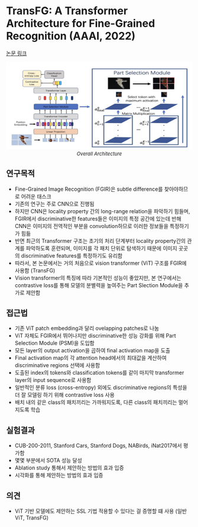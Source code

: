 # TransFG: A Transformer Architecture for Fine-Grained Recognition (AAAI, 2022)

[논문 링크](https://ojs.aaai.org/index.php/AAAI/article/view/19967)

<p align="center">
    <img width="600" alt='fig1' src="./img/04_10_01.png?raw=true"></br>
    <em><font size=2>Overall Architecture</font></em>
</p>

## 연구목적
- Fine-Grained Image Recognition (FGIR)은 subtle difference를 찾아야하므로 어려운 태스크
- 기존의 연구는 주로 CNN으로 진행됨
- 하지만 CNN은 locality property 간의 long-range relation을 파악하기 힘들며, FGIR에서 discriminative한 features들은 이미지의 특정 공간에 있는데 반해 CNN은 이미지의 전역적인 부분을 convolution하므로 이러한 정보들을 특정하기가 힘듦
- 반면 최근의 Transformer 구조는 초기의 처리 단계부터 locality property간의 관계를 파악하도록 훈련되며, 이미지를 각 패치 단위로 탐색하기 때문에 이미지 곳곳의 discriminative features를 특정하기도 유리함
- 따라서, 본 논문에서는 거의 처음으로 vision transformer (ViT) 구조를 FGIR에 사용함 (TransFG)
- Vision transformer의 특징에 따라 기본적인 성능이 좋았지만, 본 연구에서는 contrastive loss를 통해 모델의 분별력을 높여주는 Part Slection Module을 추가로 제안함

## 접근법
- 기존 ViT patch embedding과 달리 ovelapping patches로 나눔
- ViT 자체도 FGIR에서 뛰어나지만 discriminative한 성능 강화를 위해 Part Selection Module (PSM)을 도입함
- 모든 layer의 output activation을 곱하여 final activation map을 도출
- Final activation map의 각 attention head에서의 최대값을 계산하여 discriminative regions 선택에 사용함
- 도출된 index의 tokens와 classification tokens를 같이 마지막 transformer layer의 input sequence로 사용함
- 일반적인 분류 loss (cross-entropy) 외에도 discriminative regions의 특성을 더 잘 모델링 하기 위해 contrastive loss 사용
- 배치 내의 같은 class의 패치끼리는 가까워지도록, 다른 class의 패치끼리는 멀어지도록 학습

## 실험결과
- CUB-200-2011, Stanford Cars, Stanford Dogs, NABirds, iNat2017에서 평가함
- 몇몇 부분에서 SOTA 성능 달성
- Ablation study 통해서 제안하는 방법의 효과 입증
- 시각화를 통해 제안하는 방법의 효과 입증

## 의견
- ViT 기반 모델에도 제안하는 SSL 기법 적용할 수 있다는 걸 증명할 떄 사용 (일반 ViT, TransFG)